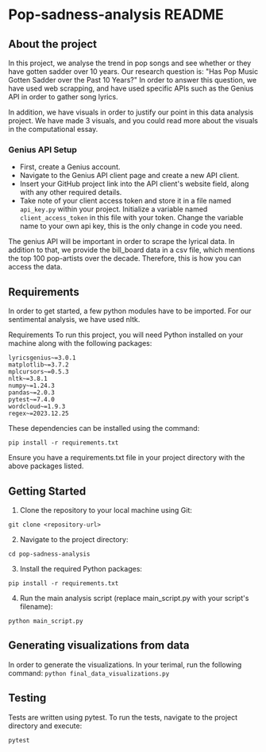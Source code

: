 # Pop-sadness-analysis README

## About the project 
In this project, we analyse the trend in pop songs and see whether or they have gotten sadder over 10 years. Our research question is: "Has Pop Music Gotten Sadder over the Past 10 Years?" In order to answer this question, we have used web scrapping, and have used specific APIs such as the Genius API in order to gather song lyrics.

In addition, we have visuals in order to justify our point in this data analysis project. We have made 3 visuals, and you could read more about the visuals in the computational essay. 


### Genius API Setup
- First, create a Genius account.
- Navigate to the Genius API client page and create a new API client.
- Insert your GitHub project link into the API client's website field, along with any other required details.
- Take note of your client access token and store it in a file named `api_key.py` within your project. Initialize a variable named `client_access_token` in this file with your token. Change the variable name to your own api key, this is the only change in code you need.

The genius API will be important in order to scrape the lyrical data. In addition to that, we provide the bill_board data in a csv file, which mentions the top 100 pop-artists over the decade. Therefore, this is how you can access the data. 



## Requirements

In order to get started, a few python modules have to be imported. For our sentimental analysis, we have used nltk. 

Requirements
To run this project, you will need Python installed on your machine along with the following packages:
```
lyricsgenius~=3.0.1
matplotlib~=3.7.2
mplcursors~=0.5.3
nltk~=3.8.1
numpy~=1.24.3
pandas~=2.0.3
pytest~=7.4.0
wordcloud~=1.9.3
regex~=2023.12.25 
```
These dependencies can be installed using the command:


```pip install -r requirements.txt ```

Ensure you have a requirements.txt file in your project directory with the above packages listed.

## Getting Started

1) Clone the repository to your local machine using Git:

```git clone <repository-url>```

2) Navigate to the project directory:

```cd pop-sadness-analysis```

3) Install the required Python packages:

```pip install -r requirements.txt```

4) Run the main analysis script (replace main_script.py with your script's filename):

```python main_script.py```

## Generating visualizations from data

In order to generate the visualizations. In your terimal, run the following command:
```python final_data_visualizations.py```

## Testing

Tests are written using pytest. To run the tests, navigate to the project directory and execute:

```pytest```



